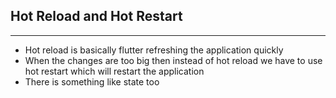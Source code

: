## Hot Reload and Hot Restart
___
* Hot reload is basically flutter refreshing the application quickly
* When the changes are too big then instead of hot reload we have to use hot restart which will restart the application
* There is something like state too 